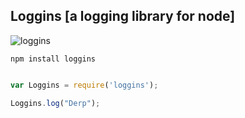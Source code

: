 ## Loggins [a logging library for node]

![loggins](http://www.huckleberrybicycles.com/wp-content/uploads/2012/08/kenny_loggins-this_is_it_s-2x3.jpg)

```
npm install loggins
```

```js

var Loggins = require('loggins');

Loggins.log("Derp");
```
